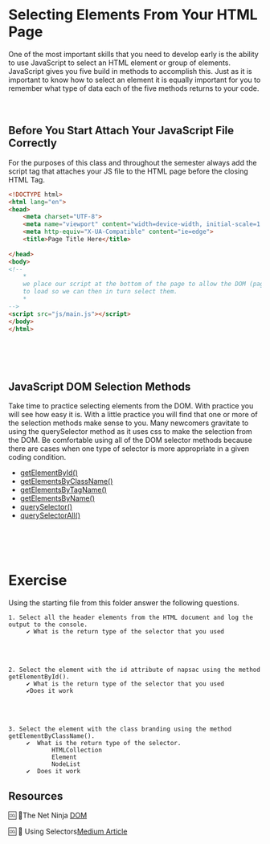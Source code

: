  
 
# Selecting Elements From Your HTML Page
One of the most important skills that you need to develop early is the ability to use JavaScript to select an HTML element or group of elements. JavaScript gives you five build in methods to accomplish this. Just as it is important to know how to select an element it is equally important for you to remember what type of data each of the five methods returns to your code.
 <br/>
 <br/>
 <br/>

 ## Before You Start Attach Your JavaScript File Correctly
For the purposes of this class and throughout the semester always add the script tag that attaches your JS file to the HTML page before the closing HTML Tag.

```html
<!DOCTYPE html>
<html lang="en">
<head>
    <meta charset="UTF-8">
    <meta name="viewport" content="width=device-width, initial-scale=1.0">
    <meta http-equiv="X-UA-Compatible" content="ie=edge">
    <title>Page Title Here</title>
 
</head>
<body>
<!-- 
    *
    we place our script at the bottom of the page to allow the DOM (page elements) 
    to load so we can then in turn select them.
    *
-->
<script src="js/main.js"></script>
</body>
</html>
```
  <br/>
 <br/>
 <br/>

## JavaScript DOM Selection Methods
 Take time to practice selecting elements from the DOM. With practice you will see how easy it is. With a little practice you will find that one or more of the selection methods make sense to you. Many newcomers gravitate to using the querySelector method as it uses css to make the selection from the DOM. Be comfortable using all of the DOM   selector  methods because there are cases when one type of selector is more appropriate in a given coding condition.
 
+ [getElementById()](https://developer.mozilla.org/en-US/docs/Web/API/Document/getElementById)
+ [getElementsByClassName()](https://developer.mozilla.org/en-US/docs/Web/API/Element/getElementsByClassName)
+ [getElementsByTagName()](https://developer.mozilla.org/en-US/docs/Web/API/Element/getElementsByTagName)
+ [getElementsByName()](https://developer.mozilla.org/en-US/docs/Web/API/Document/getElementsByName)
+ [querySelector()](https://developer.mozilla.org/en-US/docs/Web/API/Element/querySelector)
+ [querySelectorAll()](https://developer.mozilla.org/en-US/docs/Web/API/Element/querySelectorAll)

 <br/>
 <br/>
 <br/>
 
# Exercise
Using the starting file from this folder answer the following questions.

```text
1. Select all the header elements from the HTML document and log the output to the console. 
     ✔︎ What is the return type of the selector that you used
```
<br/>
<br/>

```text
2. Select the element with the id attribute of napsac using the method getElementById(). 
     ✔︎ What is the return type of the selector that you used
     ✔︎Does it work
```
<br/>
<br/>

```text
3. Select the element with the class branding using the method getElementByClassName(). 
     ✔︎  What is the return type of the selector.
            HTMLCollection
            Element
            NodeList
     ✔︎  Does it work
```
 


## Resources
:cool: :poop:The Net Ninja [DOM](https://www.youtube.com/watch?v=FIORjGvT0kk)

:cool: :poop: Using Selectors[Medium Article](https://blog.bitsrc.io/dom-selectors-explained-70260049aaf0)
 
